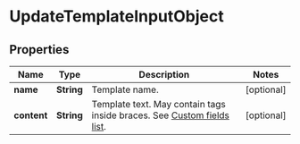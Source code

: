 
# UpdateTemplateInputObject

## Properties
Name | Type | Description | Notes
------------ | ------------- | ------------- | -------------
**name** | **String** | Template name. |  [optional]
**content** | **String** | Template text. May contain tags inside braces. See [Custom fields list](http://docs.textmagictesting.com/#section/Custom-fields-list-(Merge-tags)). |  [optional]



